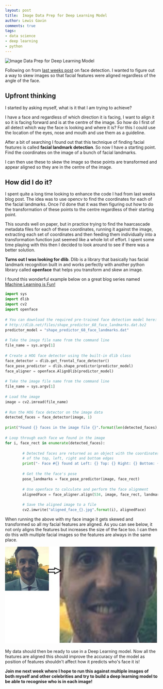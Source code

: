 ```yaml
--- 
layout: post 
title:  Image Data Prep for Deep Learning Model
author: Lewis Gavin 
comments: true 
tags: 
- data science
- deep learning
- python
---
```


![Image Data Prep for Deep Learning Model](../images/dataprep.jp2)

Following on from [last weeks post](http://www.lewisgavin.co.uk/FaceRecognition) on face detection. I wanted to figure out a way to skew images so that facial features were aligned regardless of the angle of the face. 

## Upfront thinking

I started by asking myself, what is it that I am trying to achieve? 

I have a face and regardless of which direction it is facing, I want to align it so it is facing forward and is at the centre of the image. So how do I first of all detect which way the face is looking and where it is? For this I could use the location of the eyes, nose and mouth and use them as a guideline.

After a bit of searching I found out that this technique of finding facial features is called **facial landmark detection**. So now I have a starting point. Find the coordinates on the image of a bunch of facial landmarks.

I can then use these to skew the image so these points are transformed and appear aligned so they are in the centre of the image. 

## How did I do it?

I spent quite a long time looking to enhance the code I had from last weeks blog post. The idea was to use opencv to find the coordinates for each of the facial landmarks. Once I'd done that it was then figuring out how to do the transformation of these points to the centre regardless of their starting point.

This sounds well on paper, but in practice trying to find the haarcascade metadata files for each of these coordinates, running it against the image, extracting each set of coordinates and then feeding them individually into a transformation function just seemed like a whole lot of effort. I spent some time playing with this then I decided to look around to see if there was a better solution.

**Turns out I was looking for dlib**. Dlib is a library that basically has facial landmark recognition built in and works perfectly with another python library called **openface** that helps you transform and skew an image.

I found this wonderful example below on a great blog series named [Machine Learning is Fun!](https://medium.com/@ageitgey/machine-learning-is-fun-part-4-modern-face-recognition-with-deep-learning-c3cffc121d78#.di1l1wgpv)

~~~python
import sys
import dlib
import cv2
import openface

# You can download the required pre-trained face detection model here:
# http://dlib.net/files/shape_predictor_68_face_landmarks.dat.bz2
predictor_model = "shape_predictor_68_face_landmarks.dat"

# Take the image file name from the command line
file_name = sys.argv[1]

# Create a HOG face detector using the built-in dlib class
face_detector = dlib.get_frontal_face_detector()
face_pose_predictor = dlib.shape_predictor(predictor_model)
face_aligner = openface.AlignDlib(predictor_model)

# Take the image file name from the command line
file_name = sys.argv[1]

# Load the image
image = cv2.imread(file_name)

# Run the HOG face detector on the image data
detected_faces = face_detector(image, 1)

print("Found {} faces in the image file {}".format(len(detected_faces), file_name))

# Loop through each face we found in the image
for i, face_rect in enumerate(detected_faces):

        # Detected faces are returned as an object with the coordinates
        # of the top, left, right and bottom edges
        print("- Face #{} found at Left: {} Top: {} Right: {} Bottom: {}".format(i, face_rect.left(), face_rect.top(), face_rect.right(), face_rect.bottom()))

        # Get the the face's pose
        pose_landmarks = face_pose_predictor(image, face_rect)

        # Use openface to calculate and perform the face alignment
        alignedFace = face_aligner.align(534, image, face_rect, landmarkIndices=openface.AlignDlib.OUTER_EYES_AND_NOSE)

        # Save the aligned image to a file
        cv2.imwrite("aligned_face_{}.jpg".format(i), alignedFace)

~~~

When running the above with my face image it gets skewed and transformed so all my facial features are aligned. As you can see below, it not only aligns the features but increases the size of the face too. I can then do this with multiple facial images so the features are always in the same place.


![Face skewed](../images/before_after.jpg)


My data should then be ready to use in a Deep Learning model. Now all the features are aligned this should improve the accuracy of the model as position of features shouldn't affect how it predicts who's face it is!

**Join me next week where I hope to run this against multiple images of both myself and other celebrities and try to build a deep learning model to be able to recognise who is in each image!**

